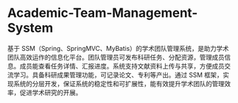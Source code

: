 # Academic-Team-Management-System
基于 SSM（Spring、SpringMVC、MyBatis）的学术团队管理系统，是助力学术团队高效运作的信息化平台。团队管理员可发布科研任务、分配资源，管理成员信息。成员能查看任务详情、汇报进度。系统支持文献资料上传与共享，方便成员交流学习。具备科研成果管理功能，可记录论文、专利等产出。通过 SSM 框架，实现系统的分层开发，保证系统的稳定性和可扩展性，能有效提升学术团队的管理效率，促进学术研究的开展。 
